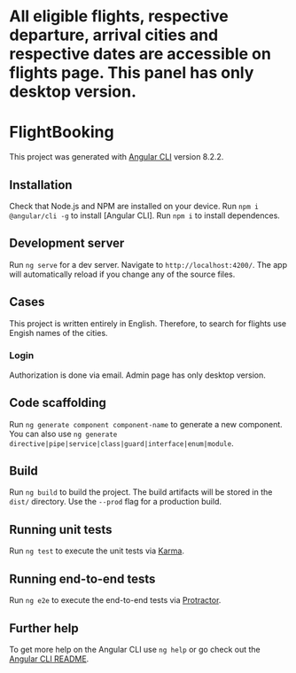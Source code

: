 # All eligible flights, respective departure, arrival cities and respective dates are accessible on flights page. This panel has only desktop version.

# FlightBooking

This project was generated with [Angular CLI](https://github.com/angular/angular-cli) version 8.2.2.

## Installation

Check that Node.js and NPM are installed on your device.
Run `npm i @angular/cli -g` to install [Angular CLI]. 
Run `npm i` to install dependences.

## Development server

Run `ng serve` for a dev server. Navigate to `http://localhost:4200/`. The app will automatically reload if you change any of the source files.

## Cases
This project is written entirely in English. Therefore, to search for flights use Engish names of the cities. 

### Login
Authorization is done via email. Admin page has only desktop version.

## Code scaffolding

Run `ng generate component component-name` to generate a new component. You can also use `ng generate directive|pipe|service|class|guard|interface|enum|module`.

## Build

Run `ng build` to build the project. The build artifacts will be stored in the `dist/` directory. Use the `--prod` flag for a production build.

## Running unit tests

Run `ng test` to execute the unit tests via [Karma](https://karma-runner.github.io).

## Running end-to-end tests

Run `ng e2e` to execute the end-to-end tests via [Protractor](http://www.protractortest.org/).

## Further help

To get more help on the Angular CLI use `ng help` or go check out the [Angular CLI README](https://github.com/angular/angular-cli/blob/master/README.md).
